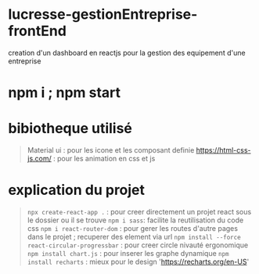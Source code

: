 # lucresse-gestionEntreprise-frontEnd
creation d'un dashboard en reactjs pour la gestion des equipement d'une entreprise

# npm i ; npm start

# bibiotheque utilisé
  > Material ui : pour les icone et les composant definie
  > https://html-css-js.com/ : pour les animation en css et js


# explication du projet
  >`npx create-react-app .` : pour creer directement un projet react sous le dossier ou il se trouve
  >`npm i sass`: facilite la reutilisation du code css
  >`npm i react-router-dom` : pour gerer les routes d'autre pages dans le projet ; recuperer des element via url
  >`npm install --force react-circular-progressbar` : pour creer circle nivauté ergonomique
  >`npm install chart.js` : pour inserer les graphe dynamique
  >`npm install recharts` : mieux pour le design 'https://recharts.org/en-US'
  >``
  >``